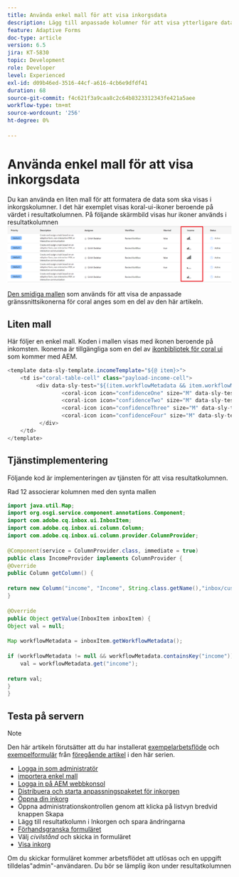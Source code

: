 ```yaml
---
title: Använda enkel mall för att visa inkorgsdata
description: Lägg till anpassade kolumner för att visa ytterligare data i arbetsflödet med hjälp av en enkel mall
feature: Adaptive Forms
doc-type: article
version: 6.5
jira: KT-5830
topic: Development
role: Developer
level: Experienced
exl-id: d09b46ed-3516-44cf-a616-4cb6e9dfdf41
duration: 68
source-git-commit: f4c621f3a9caa8c2c64b8323312343fe421a5aee
workflow-type: tm+mt
source-wordcount: '256'
ht-degree: 0%

---
```


# Använda enkel mall för att visa inkorgsdata

Du kan använda en liten mall för att formatera de data som ska visas i inkorgskolumner. I det här exemplet visas koral-ui-ikoner beroende på värdet i resultatkolumnen. På följande skärmbild visas hur ikoner används i resultatkolumnen
![intäkter-ikoner](assets/income-column.PNG)

[Den smidiga mallen](assets/sightly-template.zip) som används för att visa de anpassade gränssnittsikonerna för coral anges som en del av den här artikeln.

## Liten mall

Här följer en enkel mall. Koden i mallen visas med ikonen beroende på inkomsten. Ikonerna är tillgängliga som en del av [ikonbibliotek för coral ui](https://helpx.adobe.com/experience-manager/6-3/sites/developing/using/reference-materials/coral-ui/coralui3/Coral.Icon.html#availableIcons) som kommer med AEM.

```java
<template data-sly-template.incomeTemplate="${@ item}>">
    <td is="coral-table-cell" class="payload-income-cell">
         <div data-sly-test="${(item.workflowMetadata && item.workflowMetadata.income)}" data-sly-set.income ="${item.workflowMetadata.income}">
                 <coral-icon icon="confidenceOne" size="M" data-sly-test="${income >=0 && income <10000}"></coral-icon>
                 <coral-icon icon="confidenceTwo" size="M" data-sly-test="${income >=10000 && income <100000}"></coral-icon>
                 <coral-icon icon="confidenceThree" size="M" data-sly-test="${income >=100000 && income <500000}"></coral-icon>
                 <coral-icon icon="confidenceFour" size="M" data-sly-test="${income >=500000}"></coral-icon>
          </div>
    </td>
</template>
```

## Tjänstimplementering

Följande kod är implementeringen av tjänsten för att visa resultatkolumnen.

Rad 12 associerar kolumnen med den synta mallen

```java
import java.util.Map;
import org.osgi.service.component.annotations.Component;
import com.adobe.cq.inbox.ui.InboxItem;
import com.adobe.cq.inbox.ui.column.Column;
import com.adobe.cq.inbox.ui.column.provider.ColumnProvider;

@Component(service = ColumnProvider.class, immediate = true)
public class IncomeProvider implements ColumnProvider {
@Override
public Column getColumn() {

return new Column("income", "Income", String.class.getName(),"inbox/customization/column-templates.html", "incomeTemplate");
}

@Override
public Object getValue(InboxItem inboxItem) {
Object val = null;

Map workflowMetadata = inboxItem.getWorkflowMetadata();

if (workflowMetadata != null && workflowMetadata.containsKey("income"))
    val = workflowMetadata.get("income");

return val;
}
}
```

## Testa på servern

>[!NOTE]
>
>Den här artikeln förutsätter att du har installerat [exempelarbetsflöde](assets/review-workflow.zip) och [exempelformulär](assets/snap-form.zip) från [föregående artikel](https://experienceleague.adobe.com/docs/experience-manager-learn/forms/inbox-customization/add-married-column.html) i den här serien.

* [Logga in som administratör](http://localhost:4502/crx/de/index.jsp)
* [importera enkel mall](assets/sightly-template.zip)
* [Logga in på AEM webbkonsol](http://localhost:4502/system/console/bundles)
* [Distribuera och starta anpassningspaketet för inkorgen](assets/income-column-customization.jar)
* [Öppna din inkorg](http://localhost:4502/aem/inbox)
* Öppna administrationskontrollen genom att klicka på listvyn bredvid knappen Skapa
* Lägg till resultatkolumn i Inkorgen och spara ändringarna
* [Förhandsgranska formuläret](http://localhost:4502/content/dam/formsanddocuments/snapform/jcr:content?wcmmode=disabled)
* Välj _civilstånd_ och skicka in formuläret
* [Visa inkorg](http://localhost:4502/aem/inbox)

Om du skickar formuläret kommer arbetsflödet att utlösas och en uppgift tilldelas&quot;admin&quot;-användaren. Du bör se lämplig ikon under resultatkolumnen

